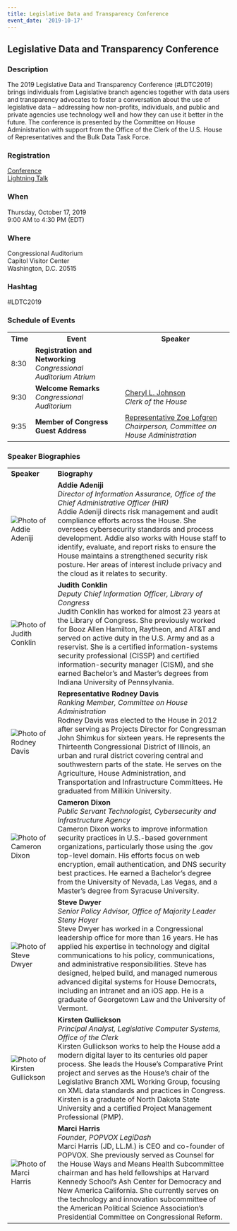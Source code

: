 ```yaml
---
title: Legislative Data and Transparency Conference
event_date: '2019-10-17'
---
```


## Legislative Data and Transparency Conference

### Description
The 2019 Legislative Data and Transparency Conference (#LDTC2019) brings individuals from Legislative branch agencies together with data users and transparency advocates to foster a conversation about the use of legislative data – addressing how non-profits, individuals, and public and private agencies use technology well and how they can use it better in the future. The conference is presented by the Committee on House Administration with support from the Office of the Clerk of the U.S. House of Representatives and the Bulk Data Task Force.

### Registration
[Conference](https://www.eventbrite.com/e/legislative-data-and-transparency-conference-registration-74465491289)  
[Lightning Talk](https://docs.google.com/forms/d/1GQ7NniDZkn4ROfvoRfWix3BxVf5g4K_OS3LWu2rztt8/viewform?ts=5d937b00&edit_requested=true)

### When
Thursday, October 17, 2019    
9:00 AM to 4:30 PM (EDT)  

### Where
Congressional Auditorium  
Capitol Visitor Center  
Washington, D.C. 20515  

### Hashtag
#LDTC2019


### Schedule of Events
<table>
  <tr>
    <th><b>Time</b></th>
    <th><b>Event</b></th> 
    <th><b>Speaker</b></th>
  </tr>
  <tr>
    <td>8:30</td>
    <td><b>Registration and Networking</b><br/><i>Congressional Auditorium Atrium</i></td>
    <td></td>
  </tr>
  <tr>
    <td>9:30</td>
    <td><b>Welcome Remarks</b><br/><i>Congressional Auditorium</i></td>
      <td><a href="#johnson">Cheryl L. Johnson</a><br/><i>Clerk of the House</i></td>
  </tr>
 <tr>
<td>9:35</td>
<td><b>Member of Congress Guest Address</b></td>
<td><a href="#lofgren">Representative Zoe Lofgren</a><br/><i>Chairperson, Committee on House Administration</i></td>
</tr>
</table>

### Speaker Biographies
<table>
<tr>
<td><b>Speaker</b></td>
<td><b>Biography</b></td>
</tr>
<tr>
<td>
<a name="adeniji"><image src="https://usgpo.github.io/innovation/assets/img/LDTC2019/adeniji.jpg" alt="Photo of Addie Adeniji"/></a>
</td>
<td><b>Addie Adeniji</b><br/><i>Director of Information Assurance, Office of the Chief Administrative Officer (HIR)</i><br/>Addie Adeniji directs risk management and audit compliance efforts across the House. She oversees cybersecurity standards and process development. Addie also works with House staff to identify, evaluate, and report risks to ensure the House maintains a strengthened security risk posture. Her areas of interest include privacy and the cloud as it relates to security.</td>
</tr>
<tr>
<td>
<a name="conklin"><image src="https://usgpo.github.io/innovation/assets/img/LDTC2019/conklin.jpg" alt="Photo of Judith Conklin"/></a></td>
<td>
<b>Judith Conklin</b><br/> <i>Deputy Chief Information Officer, Library of Congress</i><br/>Judith Conklin has worked for almost 23 years at the Library of Congress. She previously worked for Booz Allen Hamilton, Raytheon, and AT&T and served on active duty in the U.S. Army and as a reservist. She is a certified information-systems security professional (CISSP) and certified information-security manager (CISM), and she earned Bachelor’s and Master’s degrees from Indiana University of Pennsylvania.</td>
</tr>
<tr>
<td>
<a name="davis"><image src="https://usgpo.github.io/innovation/assets/img/LDTC2019/davis.jpg" alt="Photo of Rodney Davis"/></a>
</td>
<td>
<b>Representative Rodney Davis</b><br/><i>Ranking Member, Committee on House Administration</i><br/>Rodney Davis was elected to the House in 2012 after serving as Projects Director for Congressman John Shimkus for sixteen years. He represents the Thirteenth Congressional District of Illinois, an urban and rural district covering central and southwestern parts of the state. He serves on the Agriculture, House Administration, and Transportation and Infrastructure Committees. He graduated from Millikin University.</td>
</tr>
<tr>
<td>
<a name="dixon"><image src="https://usgpo.github.io/innovation/assets/img/LDTC2019/dixon.jpg" alt="Photo of Cameron Dixon"/></a>
</td>
<td>
<b>Cameron Dixon</b><br/><i>Public Servant Technologist, Cybersecurity and Infrastructure Agency</i><br/>Cameron Dixon works to improve information security practices in U.S.-based government organizations, particularly those using the .gov top-level domain. His efforts focus on web encryption, email authentication, and DNS security best practices. He earned a Bachelor’s degree from the University of Nevada, Las Vegas, and a Master’s degree from Syracuse University.</td>
</tr>
<tr>
<td>
<a name="dwyer"><image src="https://usgpo.github.io/innovation/assets/img/LDTC2019/dwyer.jpg" alt="Photo of Steve Dwyer"/></a>
</td>
<td>
<b>Steve Dwyer</b><br/><i>Senior Policy Advisor, Office of Majority Leader Steny Hoyer</i><br/>Steve Dwyer has worked in a Congressional leadership office for more than 16 years. He has applied his expertise in technology and digital communications to his policy, communications, and administrative responsibilities. Steve has designed, helped build, and managed numerous advanced digital systems for House Democrats, including an intranet and an iOS app. He is a graduate of Georgetown Law and the University of Vermont.</td>
</tr>
<tr>
<td>
<a name="gullickson"><image src="https://usgpo.github.io/innovation/assets/img/LDTC2019/gullickson.jpg" alt="Photo of Kirsten Gullickson"/></a>
</td>
<td>
<b>Kirsten Gullickson</b><br/><i>Principal Analyst, Legislative Computer Systems, Office of the Clerk</i><br/>Kirsten Gullickson works to help the House add a modern digital layer to its centuries old paper process. She leads the House’s Comparative Print project and serves as the House’s chair of the Legislative Branch XML Working Group, focusing on XML data standards and practices in Congress. Kirsten is a graduate of North Dakota State University and a certified Project Management Professional (PMP).</td>
</tr>
<tr>
<td>
<a name="harris"><image src="https://usgpo.github.io/innovation/assets/img/LDTC2019/harris.jpg" alt="Photo of Marci Harris"/></a>
</td>
<td>
<b>Marci Harris</b><br/><i>Founder, POPVOX LegiDash</i><br/>Marci Harris (JD, LL.M.) is CEO and co-founder of POPVOX. She previously served as Counsel for the House Ways and Means Health Subcommittee chairman and has held fellowships at Harvard Kennedy School’s Ash Center for Democracy and New America California. She currently serves on the technology and innovation subcommittee of the American Political Science Association’s Presidential Committee on Congressional Reform.</td>
</tr>
</table>






